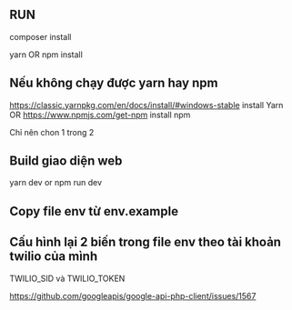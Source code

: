 ## RUN

composer install

yarn OR npm install

## Nếu không chạy được yarn hay npm

https://classic.yarnpkg.com/en/docs/install/#windows-stable install Yarn OR
https://www.npmjs.com/get-npm install npm

Chỉ nên chon 1 trong 2

## Build giao diện web

yarn dev or npm run dev

## Copy file env từ env.example

## Cấu hình lại 2 biến trong file env theo tài khoản twilio của mình

TWILIO_SID và
TWILIO_TOKEN

https://github.com/googleapis/google-api-php-client/issues/1567

